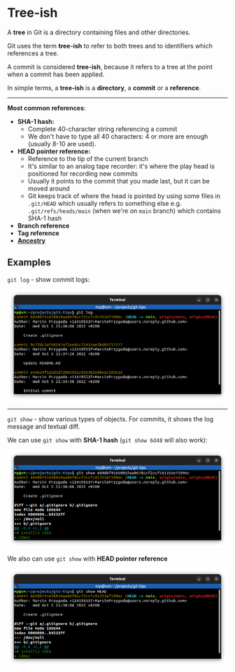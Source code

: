 # Tree-ish

A **tree** in Git is a directory containing files and other directories.

Git uses the term **tree-ish** to refer to both trees and to identifiers which references a tree.

A commit is considered **tree-ish**, because it refers to a tree at the point when a commit has been applied.

In simple terms, a **tree-ish** is a **directory**, a **commit** or a **reference**.

---
**Most common references**:
* **SHA-1 hash:**
  * Complete 40-character string referencing a commit
  * We don't have to type all 40 characters: 4 or more are enough (usually 8-10 are used).
* **HEAD pointer reference:**
  * Reference to the tip of the current branch
  * It's similar to an analog tape recorder: it's where the play head is positioned for recording new commits
  * Usually it points to the commit that you made last, but it can be moved around
  * Git keeps track of where the head is pointed by using some files in `.git/HEAD` which usually refers to something else e.g. `.git/refs/heads/main` (when we're on `main` branch) which contains SHA-1 hash
* **Branch reference**
* **Tag reference**
* **[Ancestry](ANCESTRY.md)**

## Examples

`git log` - show commit logs:

![git-log.png](images/git-log.png)

---
`git show` - show various types of objects. For commits, it shows the log message and textual diff.

We can use `git show` with **SHA-1 hash** (`git show 6d48` will also work):

![git-show-sha-1.png](images/git-show-sha-1.png)

We also can use `git show` with **HEAD pointer reference**

![git-show-head.png](images/git-show-head.png)